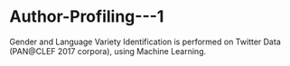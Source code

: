 # Author-Profiling---1
Gender and Language Variety Identification is performed on Twitter Data (PAN@CLEF 2017 corpora), using Machine Learning.
